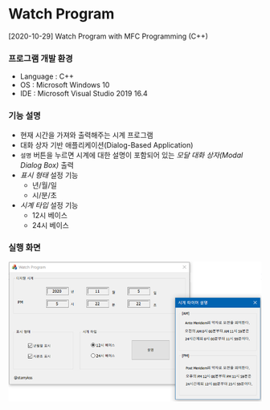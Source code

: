 # Watch Program
[2020-10-29] Watch Program with MFC Programming (C++)

### 프로그램 개발 환경
- Language : C++
- OS : Microsoft Windows 10
- IDE : Microsoft Visual Studio 2019 16.4

### 기능 설명
- 현재 시간을 가져와 출력해주는 시계 프로그램
- 대화 상자 기반 애플리케이션(Dialog-Based Application)
- `설명` 버튼을 누르면 시계에 대한 설명이 포함되어 있는 *모달 대화 상자(Modal Dialog Box)* 출력
- *표시 형태* 설정 기능
  - 년/월/일
  - 시/분/초
- *시계 타입* 설정 기능
  - 12시 베이스
  - 24시 베이스

### 실행 화면

![실행 화면](picture.PNG)
